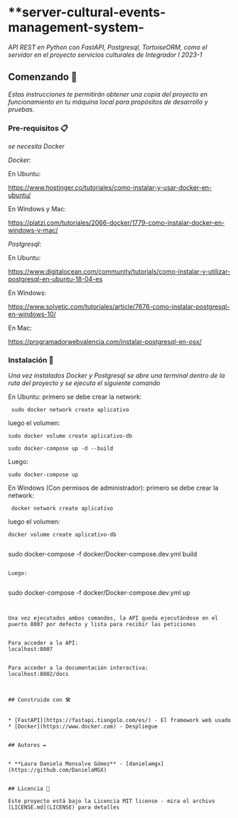 # **server-cultural-events-management-system-

_API REST en Python con FastAPI, Postgresql, TortoiseORM, como el servidor en el proyecto servicios culturales de Integrador I 2023-1_

## Comenzando 🚀

_Estas instrucciones te permitirán obtener una copia del proyecto en funcionamiento en tu máquina local para propósitos de desarrollo y pruebas._


### Pre-requisitos 📋

_se necesita  Docker_

_Docker_:

En Ubuntu:

https://www.hostinger.co/tutoriales/como-instalar-y-usar-docker-en-ubuntu/

En Windows y Mac:

https://platzi.com/tutoriales/2066-docker/1779-como-instalar-docker-en-windows-y-mac/


_Postgresql_:

En Ubuntu:

https://www.digitalocean.com/community/tutorials/como-instalar-y-utilizar-postgresql-en-ubuntu-18-04-es

En Windows:

https://www.solvetic.com/tutoriales/article/7676-como-instalar-postgresql-en-windows-10/

En Mac:

https://programadorwebvalencia.com/instalar-postgresql-en-osx/


### Instalación 🔧

_Una vez instalados Docker y Postgresql se abre una terminal dentro de la 
ruta del proyecto y se ejecuta el siguiente comando_

En Ubuntu:
primero se debe crear la network:
```
 sudo docker network create aplicativo
```
luego el volumen:
```
sudo docker volume create aplicativo-db
```

```
sudo docker-compose up -d --build
```

Luego:


```
sudo docker-compose up
```


En Windows (Con permisos de administrador):
primero se debe crear la network:
```
 docker network create aplicativo
```
luego el volumen:
```
docker volume create aplicativo-db


```
sudo docker-compose -f docker/Docker-compose.dev.yml build
```

Luego:


```
sudo docker-compose -f docker/Docker-compose.dev.yml up

```


Una vez ejecutados ambos comandos, la API queda ejecutándose en el puerto 8007 por defecto y lista para recibir las peticiones


Para acceder a la API:
localhost:8007


Para acceder a la documentación interactiva:
localhost:8002/docs



## Construido con 🛠️


* [FastAPI](https://fastapi.tiangolo.com/es/) - El framework web usado
* [Docker](https://www.docker.com) - Despliegue


## Autores ✒️


* **Laura Daniela Monsalve Gómez** - [danielamgx](https://github.com/DanielaMGX)


## Licencia 📄

Este proyecto está bajo la Licencia MIT license - mira el archivo [LICENSE.md](LICENSE) para detalles
